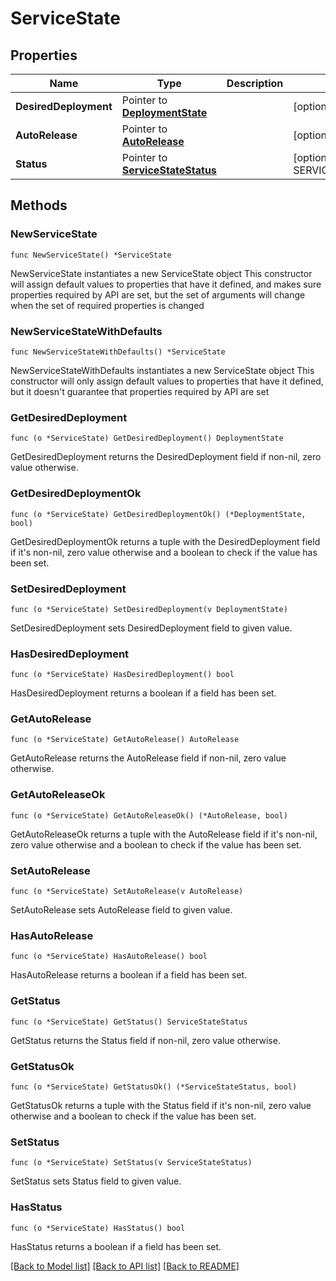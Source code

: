 # ServiceState

## Properties

Name | Type | Description | Notes
------------ | ------------- | ------------- | -------------
**DesiredDeployment** | Pointer to [**DeploymentState**](DeploymentState.md) |  | [optional] 
**AutoRelease** | Pointer to [**AutoRelease**](AutoRelease.md) |  | [optional] 
**Status** | Pointer to [**ServiceStateStatus**](ServiceStateStatus.md) |  | [optional] [default to SERVICESTATESTATUS_UNKNOWN]

## Methods

### NewServiceState

`func NewServiceState() *ServiceState`

NewServiceState instantiates a new ServiceState object
This constructor will assign default values to properties that have it defined,
and makes sure properties required by API are set, but the set of arguments
will change when the set of required properties is changed

### NewServiceStateWithDefaults

`func NewServiceStateWithDefaults() *ServiceState`

NewServiceStateWithDefaults instantiates a new ServiceState object
This constructor will only assign default values to properties that have it defined,
but it doesn't guarantee that properties required by API are set

### GetDesiredDeployment

`func (o *ServiceState) GetDesiredDeployment() DeploymentState`

GetDesiredDeployment returns the DesiredDeployment field if non-nil, zero value otherwise.

### GetDesiredDeploymentOk

`func (o *ServiceState) GetDesiredDeploymentOk() (*DeploymentState, bool)`

GetDesiredDeploymentOk returns a tuple with the DesiredDeployment field if it's non-nil, zero value otherwise
and a boolean to check if the value has been set.

### SetDesiredDeployment

`func (o *ServiceState) SetDesiredDeployment(v DeploymentState)`

SetDesiredDeployment sets DesiredDeployment field to given value.

### HasDesiredDeployment

`func (o *ServiceState) HasDesiredDeployment() bool`

HasDesiredDeployment returns a boolean if a field has been set.

### GetAutoRelease

`func (o *ServiceState) GetAutoRelease() AutoRelease`

GetAutoRelease returns the AutoRelease field if non-nil, zero value otherwise.

### GetAutoReleaseOk

`func (o *ServiceState) GetAutoReleaseOk() (*AutoRelease, bool)`

GetAutoReleaseOk returns a tuple with the AutoRelease field if it's non-nil, zero value otherwise
and a boolean to check if the value has been set.

### SetAutoRelease

`func (o *ServiceState) SetAutoRelease(v AutoRelease)`

SetAutoRelease sets AutoRelease field to given value.

### HasAutoRelease

`func (o *ServiceState) HasAutoRelease() bool`

HasAutoRelease returns a boolean if a field has been set.

### GetStatus

`func (o *ServiceState) GetStatus() ServiceStateStatus`

GetStatus returns the Status field if non-nil, zero value otherwise.

### GetStatusOk

`func (o *ServiceState) GetStatusOk() (*ServiceStateStatus, bool)`

GetStatusOk returns a tuple with the Status field if it's non-nil, zero value otherwise
and a boolean to check if the value has been set.

### SetStatus

`func (o *ServiceState) SetStatus(v ServiceStateStatus)`

SetStatus sets Status field to given value.

### HasStatus

`func (o *ServiceState) HasStatus() bool`

HasStatus returns a boolean if a field has been set.


[[Back to Model list]](../README.md#documentation-for-models) [[Back to API list]](../README.md#documentation-for-api-endpoints) [[Back to README]](../README.md)


